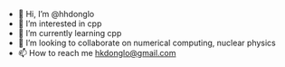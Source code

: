 - 👋 Hi, I’m @hhdonglo
- 👀 I’m interested in cpp
- 🌱 I’m currently learning cpp
- 💞️ I’m looking to collaborate on numerical computing, nuclear physics
- 📫 How to reach me hkdonglo@gmail.com

<!---
hhdonglo/hhdonglo is a ✨ special ✨ repository because its `README.md` (this file) appears on your GitHub profile.
You can click the Preview link to take a look at your changes.
--->
